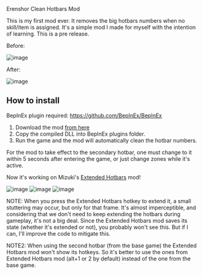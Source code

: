 Erenshor Clean Hotbars Mod

This is my first mod ever.
It removes the big hotbars numbers when no skill/item is assigned.
It's a simple mod I made for myself with the intention of learning. This is a pre release.

Before:

![image](https://github.com/user-attachments/assets/4abe4005-f7f4-4441-b246-3d8de9f58cf4)

After:

![image](https://github.com/user-attachments/assets/90f8d8e6-f245-4093-b377-b61b0ddb9fb2)

## How to install

BepInEx plugin required: https://github.com/BepInEx/BepInEx

1. Download the mod [from here](https://github.com/lucas-xk/Erenshor-Clean-Hotbars/releases)
2. Copy the compiled DLL into BepInEx plugins folder.
3. Run the game and the mod will automatically clean the hotbar numbers.

For the mod to take effect to the secondary hotbar, one must change to it within 5 seconds after entering the game, or just change zones while it's active.

Now it's working on Mizuki's [Extended Hotbars](https://github.com/MizukiBelhi/Erenshor-ExtendedHotbars/releases/tag/1.0.1) mod!

![image](https://github.com/user-attachments/assets/1dce0ea6-4870-4515-a97d-3f1c4d39af31)
![image](https://github.com/user-attachments/assets/40c43386-577a-464a-b7d6-e9c7d7ed90d0)
![image](https://github.com/user-attachments/assets/6380bcc6-bb56-4a63-9b94-91f753e8fbc9)


NOTE: When you press the Extended Hotbars hotkey to extend it, a small stuttering may occur, but only for that frame. It's almost imperceptible, and considering that we don't need to keep extending the hotbars during gameplay, it's not a big deal. Since the Extended Hotbars mod saves its state (whether it's extended or not), you probably won't see this. But if I can, I'll improve the code to mitigate this.

NOTE2: When using the second hotbar (from the base game) the Extended Hotbars mod won't show its hotkeys. So it's better to use the ones from Extended Hotbars mod (alt+1 or 2 by default) instead of the one from the base game.

